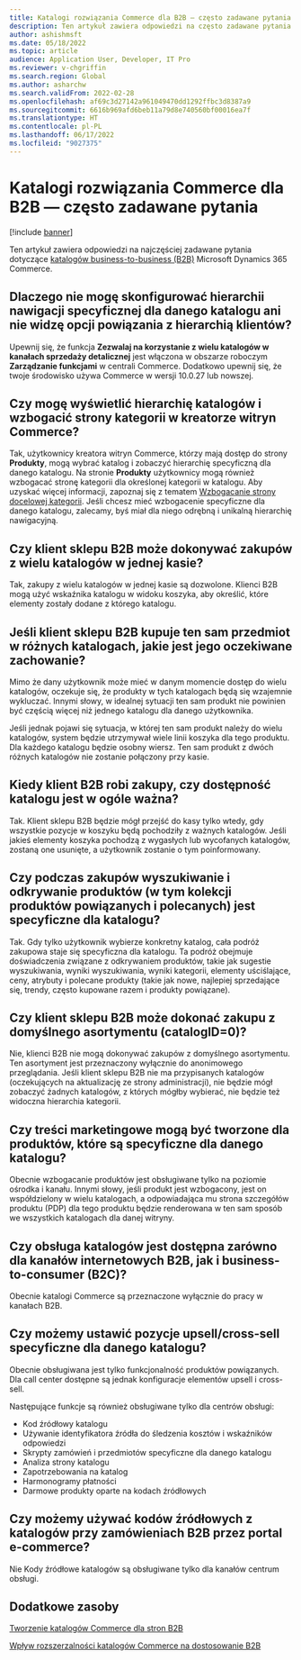 ```yaml
---
title: Katalogi rozwiązania Commerce dla B2B — często zadawane pytania
description: Ten artykuł zawiera odpowiedzi na często zadawane pytania dotyczące katalogów Microsoft Dynamics 365 Commerce.
author: ashishmsft
ms.date: 05/18/2022
ms.topic: article
audience: Application User, Developer, IT Pro
ms.reviewer: v-chgriffin
ms.search.region: Global
ms.author: asharchw
ms.search.validFrom: 2022-02-28
ms.openlocfilehash: af69c3d27142a961049470dd1292ffbc3d8387a9
ms.sourcegitcommit: 6616b969afd6beb11a79d8e740560bf00016ea7f
ms.translationtype: HT
ms.contentlocale: pl-PL
ms.lasthandoff: 06/17/2022
ms.locfileid: "9027375"
---
```

# <a name="commerce-catalogs-for-b2b-faq"></a>Katalogi rozwiązania Commerce dla B2B — często zadawane pytania

[!include [banner](includes/banner.md)]

Ten artykuł zawiera odpowiedzi na najczęściej zadawane pytania dotyczące [katalogów business-to-business (B2B)](catalogs-b2b-sites.md) Microsoft Dynamics 365 Commerce.

## <a name="why-cant-i-configure-a-catalog-specific-navigation-hierarchy-or-see-an-option-to-associate-a-customer-hierarchy"></a>Dlaczego nie mogę skonfigurować hierarchii nawigacji specyficznej dla danego katalogu ani nie widzę opcji powiązania z hierarchią klientów?

Upewnij się, że funkcja **Zezwalaj na korzystanie z wielu katalogów w kanałach sprzedaży detalicznej** jest włączona w obszarze roboczym **Zarządzanie funkcjami** w centrali Commerce. Dodatkowo upewnij się, że twoje środowisko używa Commerce w wersji 10.0.27 lub nowszej.

## <a name="can-i-view-the-catalog-specific-hierarchy-and-enrich-category-pages-in-commerce-site-builder"></a>Czy mogę wyświetlić hierarchię katalogów i wzbogacić strony kategorii w kreatorze witryn Commerce?

Tak, użytkownicy kreatora witryn Commerce, którzy mają dostęp do strony **Produkty**, mogą wybrać katalog i zobaczyć hierarchię specyficzną dla danego katalogu. Na stronie **Produkty** użytkownicy mogą również wzbogacać stronę kategorii dla określonej kategorii w katalogu. Aby uzyskać więcej informacji, zapoznaj się z tematem [Wzbogacanie strony docelowej kategorii](enrich-category-page.md). Jeśli chcesz mieć wzbogacenie specyficzne dla danego katalogu, zalecamy, byś miał dla niego odrębną i unikalną hierarchię nawigacyjną.

## <a name="can-a-b2b-shopper-purchase-from-multiple-catalogs-in-a-single-checkout"></a>Czy klient sklepu B2B może dokonywać zakupów z wielu katalogów w jednej kasie?

Tak, zakupy z wielu katalogów w jednej kasie są dozwolone. Klienci B2B mogą użyć wskaźnika katalogu w widoku koszyka, aby określić, które elementy zostały dodane z którego katalogu.

## <a name="if-a-b2b-shopper-purchases-the-same-item-from-different-catalogs-what-is-the-expected-behavior"></a>Jeśli klient sklepu B2B kupuje ten sam przedmiot w różnych katalogach, jakie jest jego oczekiwane zachowanie?

Mimo że dany użytkownik może mieć w danym momencie dostęp do wielu katalogów, oczekuje się, że produkty w tych katalogach będą się wzajemnie wykluczać. Innymi słowy, w idealnej sytuacji ten sam produkt nie powinien być częścią więcej niż jednego katalogu dla danego użytkownika.

Jeśli jednak pojawi się sytuacja, w której ten sam produkt należy do wielu katalogów, system będzie utrzymywał wiele linii koszyka dla tego produktu. Dla każdego katalogu będzie osobny wiersz. Ten sam produkt z dwóch różnych katalogów nie zostanie połączony przy kasie.

## <a name="when-a-b2b-shopper-is-shopping-is-there-any-validation-for-catalog-availability"></a>Kiedy klient B2B robi zakupy, czy dostępność katalogu jest w ogóle ważna?

Tak. Klient sklepu B2B będzie mógł przejść do kasy tylko wtedy, gdy wszystkie pozycje w koszyku będą pochodziły z ważnych katalogów. Jeśli jakieś elementy koszyka pochodzą z wygasłych lub wycofanych katalogów, zostaną one usunięte, a użytkownik zostanie o tym poinformowany.

## <a name="during-the-shopping-experience-are-search-and-product-discovery-including-related-and-recommended-product-collections-catalog-specific"></a>Czy podczas zakupów wyszukiwanie i odkrywanie produktów (w tym kolekcji produktów powiązanych i polecanych) jest specyficzne dla katalogu?

Tak. Gdy tylko użytkownik wybierze konkretny katalog, cała podróż zakupowa staje się specyficzna dla katalogu. Ta podróż obejmuje doświadczenia związane z odkrywaniem produktów, takie jak sugestie wyszukiwania, wyniki wyszukiwania, wyniki kategorii, elementy uściślające, ceny, atrybuty i polecane produkty (takie jak nowe, najlepiej sprzedające się, trendy, często kupowane razem i produkty powiązane).

## <a name="can-a-b2b-shopper-purchase-from-the-default-assortment-catalogid0"></a>Czy klient sklepu B2B może dokonać zakupu z domyślnego asortymentu (catalogID=0)?

Nie, klienci B2B nie mogą dokonywać zakupów z domyślnego asortymentu. Ten asortyment jest przeznaczony wyłącznie do anonimowego przeglądania. Jeśli klient sklepu B2B nie ma przypisanych katalogów (oczekujących na aktualizację ze strony administracji), nie będzie mógł zobaczyć żadnych katalogów, z których mógłby wybierać, nie będzie też widoczna hierarchia kategorii.

## <a name="can-marketing-content-be-curated-for-a-product-that-is-specific-to-a-catalog"></a>Czy treści marketingowe mogą być tworzone dla produktów, które są specyficzne dla danego katalogu?

Obecnie wzbogacanie produktów jest obsługiwane tylko na poziomie ośrodka i kanału. Innymi słowy, jeśli produkt jest wzbogacony, jest on współdzielony w wielu katalogach, a odpowiadająca mu strona szczegółów produktu (PDP) dla tego produktu będzie renderowana w ten sam sposób we wszystkich katalogach dla danej witryny.

## <a name="is-catalog-support-available-for-both-b2b-and-business-to-consumer-b2c-online-channels"></a>Czy obsługa katalogów jest dostępna zarówno dla kanałów internetowych B2B, jak i business-to-consumer (B2C)?

Obecnie katalogi Commerce są przeznaczone wyłącznie do pracy w kanałach B2B.

## <a name="can-we-set-up-catalog-specific-upsellcross-sell-items"></a>Czy możemy ustawić pozycje upsell/cross-sell specyficzne dla danego katalogu?

Obecnie obsługiwana jest tylko funkcjonalność produktów powiązanych. Dla call center dostępne są jednak konfiguracje elementów upsell i cross-sell.

Następujące funkcje są również obsługiwane tylko dla centrów obsługi:

- Kod źródłowy katalogu
- Używanie identyfikatora źródła do śledzenia kosztów i wskaźników odpowiedzi
- Skrypty zamówień i przedmiotów specyficzne dla danego katalogu
- Analiza strony katalogu
- Zapotrzebowania na katalog
- Harmonogramy płatności
- Darmowe produkty oparte na kodach źródłowych

## <a name="can-we-use-catalog-source-codes-for-b2b-orders-through-the-e-commerce-portal"></a>Czy możemy używać kodów źródłowych z katalogów przy zamówieniach B2B przez portal e-commerce?

Nie Kody źródłowe katalogów są obsługiwane tylko dla kanałów centrum obsługi.

## <a name="additional-resources"></a>Dodatkowe zasoby

[Tworzenie katalogów Commerce dla stron B2B](catalogs-b2b-sites.md)

[Wpływ rozszerzalności katalogów Commerce na dostosowanie B2B](catalogs-b2b-sites-dev.md)
